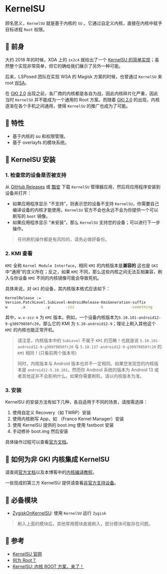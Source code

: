 # KernelSU

顾名思义，`KernelSU` 就是基于内核的 `SU` 。它通过自定义内核，直接在内核中赋予目标进程 `Root` 权限。

## 󰐩 前身

大约 2018 年的时候，XDA 上的 `zx2c4` 就给出了一个 [KernelSU 的简单实现](https://git.zx2c4.com/kernel-assisted-superuser/)；虽然整个实现非常简单，但它的确给我们展示了另外一种可能。

后来，LSPosed 团队在实现 WSA 的 Magisk 方案的时候，也曾通过 `KernelSU` 来 root [WSA]( https://github.com/LSPosed/WSA-Kernel-SU)。

在 [GKI 2.0](https://source.android.com/docs/core/architecture/kernel/generic-kernel-image?hl=zh-cn) 出现之前，各厂商的内核都是各自为战，因此内核碎片化严重，因此当时 `KernelSU` 并不能成为一个通用的 Root 方案。而随着 [GKI 2.0](https://source.android.com/docs/core/architecture/kernel/generic-kernel-image?hl=zh-cn) 的出现，内核逐渐在各个手机之间通用，使得 `KernelSU` 的推广也成为了可能。

## 󰩉 特性

- 基于内核的 su 和权限管理。
- 基于 overlayfs 的模块系统。

##  KernelSU 安装

### 1. 检查您的设备是否被支持

从 [GitHub Releases](https://github.com/tiann/KernelSU/releases) 或 [酷安](https://www.coolapk.com/apk/me.weishu.kernelsu) 下载 `KernelSU` 管理器应用，然后将应用程序安装到设备并打开：

*   如果应用程序显示 “不支持”，则表示您的设备不支持 `KernelSU`，你需要自己编译设备的内核才能使用，`KernelSU` 官方不会也永远不会为你提供一个可以刷写的 `boot` 镜像。
*   如果应用程序显示 “未安装”，那么 `KernelSU` 支持您的设备；可以进行下一步操作。

> 任何刷机操作都是有风险的，请务必做好备份。

### 2. KMI 查看

`KMI` 全称 `Kernel Module Interface`，相同 `KMI` 的内核版本是**兼容的** 这也是 `GKI` 中“通用”的含义所在；反之，如果 `KMI` 不同，那么这些内核之间无法互相兼容，刷入与你设备 `KMI` 不同的内核镜像可能会导致死机。

具体来说，对 `GKI` 的设备，其内核版本格式应该如下：

```bash
KernelRelease :=
Version.PatchLevel.SubLevel-AndroidRelease-KmiGeneration-suffix
w      .x         .y       -zzz           -k            -something
```

其中，`w.x-zzz-k` 为 `KMI` 版本。例如，一个设备内核版本为`5.10.101-android12-9-g30979850fc20`，那么它的 KMI 为 `5.10-android12-9`；理论上刷入其他这个 `KMI` 的内核也能正常开机。

> 请注意，内核版本中的 `SubLevel` 不属于 `KMI` 的范畴！也就是说 `5.10.101-android12-9-g30979850fc20` 与 `5.10.137-android12-9-g30979850fc20` 的 `KMI` 相同！(只看前两个版本号)
> 
> 同时，内核版本与 Android 版本也并不一定相同。如果您发现您的内核版本是 `android12-5.10.101`，然而你 Android 系统的版本为 Android 13 或者其他这并不会影响什么。如果你需要刷机，请以内核版本为准。

### 3. 安装

KernelSU 的安装方法有如下几种，各自适用于不同的场景，请按需选择：

1.  使用自定义 Recovery（如 TWRP）安装
2.  使用内核刷写 App，如 （Franco Kernel Manager）安装
3.  使用 KernelSU 提供的 boot.img 使用 fastboot 安装
4.  手动修补 boot.img 然后安装

具体操作过程可以查看[官方文档](https://kernelsu.org/zh_CN/guide/installation.html#%E5%AE%89%E8%A3%85%E4%BB%8B%E7%BB%8D)。

##  如何为非 GKI 内核集成 KernelSU

请查阅[官方文档](https://kernelsu.org/zh_CN/guide/how-to-integrate-for-non-gki.html)以及本博客中的[内核编译教程](/Topic/Android/Kernel/Compile.md)。

一些现成的第三方 KernelSU 提供请查看[非官方支持设备](https://kernelsu.org/zh_CN/guide/unofficially-support-devices.html#%E9%9D%9E%E5%AE%98%E6%96%B9%E6%94%AF%E6%8C%81%E8%AE%BE%E5%A4%87)。

## 󰎑 必备模块

+ [ZygiskOnKernelSU](https://github.com/Dr-TSNG/ZygiskOnKernelSU): 使用 `KernelSU` 运行 `Zygisk`

> 刷入上面的模块后，其他常用模块直接刷入，部分模块可能存在问题。

##  参考

- [KernelSU 官网](https://kernelsu.org/zh_CN/guide/installation.html)
- [何为 Root？](https://mp.weixin.qq.com/s?__biz=MjM5Njg5ODU2NA==&mid=2257499009&idx=1&sn=3cfce1ea7deb6e0e4f2ac170cffd7cc1&scene=21#wechat_redirect)
- [KernelSU: 内核 ROOT 方案，来了！](https://mp.weixin.qq.com/s?__biz=MjM5Njg5ODU2NA==&mid=2257500703&idx=1&sn=31e8d32ee4ac1122764db58d320493c4&chksm=a598287492efa1625dfc4ad932dee0f05d03acd834d7bd5b44daa657a1188aa5fc243fdf6329&scene=21#wechat_redirect)